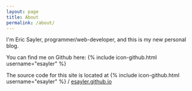 ```yaml
---
layout: page
title: About
permalink: /about/
---
```


I'm Eric Sayler, programmer/web-developer, and this is my new personal blog.

You can find me on Github here: {% include icon-github.html username="esayler" %}

The source code for this site is located at
{% include icon-github.html username="esayler" %} /
[esayler.github.io](https://github.com/esayler/esayler.github.io)
